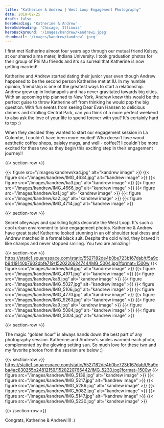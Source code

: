 ```yaml
---
title: "Katherine & Andrew | West Loop Engagement Photography"
date: 2018-02-25
draft: false
heroHeading: 'Katherine & Andrew'
heroSubHeading: 'Chicago, Illinois'
heroBackground: '/images/kandrew/kandrew1.jpeg'
thumbnail: '/images/kandrew/kandrew1.jpeg'
---
```


I first met Katherine almost four years ago through our mutual friend Kelsey, at our shared alma mater, Indiana University. I took graduation photos for their group of Phi Mu friends and it's so surreal that Katherine is now getting married!!

Katherine and Andrew started dating their junior year even though Andrew happened to be the second person Katherine met at IU. In my humble opinion, friendship is one of the greatest ways to start a relationship. Andrew grew up in Indianapolis and has never gravitated towards big cities. With an upcoming trip planned to New York, Andrew knew this would be the perfect guise to throw Katherine off from thinking he would pop the big question. With fun events from seeing Dear Evan Hansen to delicious dinners and strolling Central Park, can you think of a more perfect weekend to also ask the love of your life to spend forever with you? It's certainly hard to top :)

When they decided they wanted to start our engagement session in La Colombe, I couldn't have been more excited! Who doesn't love wood aesthetic coffee shops, paisley mugs, and well - coffee?! I couldn't be more excited for these two as they begin this exciting step in their engagement journey!!

{{< section-row >}}

{{< figure src="/images/kandrew/ka4.jpg" alt="kandrew image" >}}
{{< figure src="/images/kandrew/IMG_4634.jpg" alt="kandrew image" >}}
{{< figure src="/images/kandrew/ka3.jpg" alt="kandrew image" >}}
{{< figure src="/images/kandrew/IMG_4666.jpg" alt="kandrew image" >}}
{{< figure src="/images/kandrew/ka1.jpg" alt="kandrew image" >}}
{{< figure src="/images/kandrew/ka2.jpg" alt="kandrew image" >}}
{{< figure src="/images/kandrew/IMG_4714.jpg" alt="kandrew image" >}}

{{< section-row >}}

Secret alleyways and sparkling lights decorate the West Loop. It's such a cool urban environment to take engagement photos. Katherine & Andrew have great taste! Katherine looked stunning in an off shoulder teal dress and Andrew matched in a formal black suit. Despite the cold wind, they braved it like champs and never stopped smiling. You two are amazing! 

{{< section-row >}}
https://static1.squarespace.com/static/5527182de4b0be723b167dab/t/5a9cb9419140b7602dbfe719/1520220624744/IMG_5004.jpg?format=1500w
{{< figure src="/images/kandrew/ka6.jpg" alt="kandrew image" >}}
{{< figure src="/images/kandrew/IMG_4971.jpg" alt="kandrew image" >}}
{{< figure src="/images/kandrew/ka8.jpg" alt="kandrew image" >}}
{{< figure src="/images/kandrew/IMG_5027.jpg" alt="kandrew image" >}}
{{< figure src="/images/kandrew/IMG_5106.jpg" alt="kandrew image" >}}
{{< figure src="/images/kandrew/IMG_4770.jpg" alt="kandrew image" >}}
{{< figure src="/images/kandrew/IMG_5263.jpg" alt="kandrew image" >}}
{{< figure src="/images/kandrew/ka9.jpg" alt="kandrew image" >}}
{{< figure src="/images/kandrew/IMG_5084.jpg" alt="kandrew image" >}}
{{< figure src="/images/kandrew/IMG_5004.jpg" alt="kandrew image" >}}

{{< section-row >}}

The magic "golden hour" is always hands down the best part of any photography session. Katherine and Andrew's smiles warmed each photo, complemented by the glowing setting sun. So much love for these two and my favorite photos from the session are below :)

{{< section-row >}}
https://static1.squarespace.com/static/5527182de4b0be723b167dab/t/5a9cba4ac830255b24812159/1520220765442/IMG_5230.jpg?format=1500w
{{< figure src="/images/kandrew/IMG_5139.jpg" alt="kandrew image" >}}
{{< figure src="/images/kandrew/IMG_5217.jpg" alt="kandrew image" >}}
{{< figure src="/images/kandrew/IMG_5286.jpg" alt="kandrew image" >}}
{{< figure src="/images/kandrew/IMG_5082.jpg" alt="kandrew image" >}}
{{< figure src="/images/kandrew/IMG_5147.jpg" alt="kandrew image" >}}
{{< figure src="/images/kandrew/IMG_5230.jpg" alt="kandrew image" >}}

{{< /section-row >}}

Congrats, Katherine & Andrew!!!! :) 